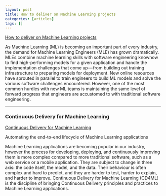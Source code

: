 ```yaml
---
layout: post
title: How to deliver on Machine Learning projects
categories: [articles]
tags: []
---
```


<!--more-->

[How to deliver on Machine Learning projects](https://mlpowered.com/posts/how-to-deliver-on-machine-learning-projects/)

As Machine Learning (ML) is becoming an important part of every industry, the demand for Machine Learning Engineers (MLE) has grown dramatically. MLEs combine machine learning skills with software engineering knowhow to find high-performing models for a given application and handle the implementation challenges that come up — from building out training infrastructure to preparing models for deployment. New online resources have sprouted in parallel to train engineers to build ML models and solve the various software challenges encountered. However, one of the most common hurdles with new ML teams is maintaining the same level of forward progress that engineers are accustomed to with traditional software engineering.

---

### Continuous Delivery for Machine Learning
[Continuous Delivery for Machine Learning](https://martinfowler.com/articles/cd4ml.html)

Automating the end-to-end lifecycle of Machine Learning applications

Machine Learning applications are becoming popular in our industry, however the process for developing, deploying, and continuously improving them is more complex compared to more traditional software, such as a web service or a mobile application. They are subject to change in three axis: the code itself, the model, and the data. Their behaviour is often complex and hard to predict, and they are harder to test, harder to explain, and harder to improve. Continuous Delivery for Machine Learning (CD4ML) is the discipline of bringing Continuous Delivery principles and practices to Machine Learning applications.